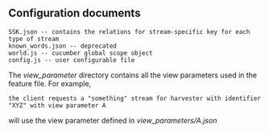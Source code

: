## Configuration documents 

	SSK.json -- contains the relations for stream-specific key for each type of stream
	known_words.json -- deprecated
	world.js -- cucumber global scope object
	config.js -- user configurable file

The *view_parameter* directory contains all the view parameters used in the feature file.
For example, 

	the client requests a "something" stream for harvester with identifier "XYZ" with view parameter A

will use the view parameter defined in *view_parameters/A.json*